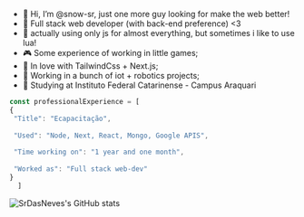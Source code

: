 - 👋 Hi, I’m @snow-sr, just one more guy looking for make the web better!
- 🤖 Full stack web developer (with back-end preference) <3
- 🌙 actually using only js for almost everything, but sometimes i like to use lua!
- 🎮 Some experience of working in little games;
- 💨 In love with TailwindCss + Next.js;
- 🦾 Working in a bunch of iot + robotics projects;
- 📗 Studying at Instituto Federal Catarinense - Campus Araquari

```javascript
const professionalExperience = [
{
 "Title": "Ecapacitação",
 
 "Used": "Node, Next, React, Mongo, Google APIS",
 
 "Time working on": "1 year and one month",
 
 "Worked as": "Full stack web-dev"
}
  ]
```

![SrDasNeves's GitHub stats](https://github-readme-stats.vercel.app/api?username=snow-sr&show_icons=true&theme=synthwave)
